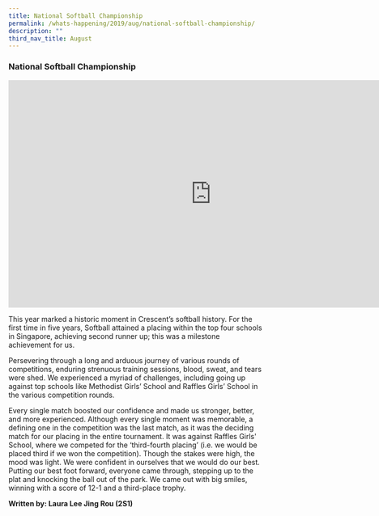 ```yaml
---
title: National Softball Championship
permalink: /whats-happening/2019/aug/national-softball-championship/
description: ""
third_nav_title: August
---
```

### **National Softball Championship**

<iframe allowfullscreen="true" height="450" width="800" frameborder="0" src="https://docs.google.com/presentation/d/e/2PACX-1vR3nJwjESTEZpkI3xk8fVRrX_lENPFBdHjk1L_RCr5aNMj2Dp13qDvE7gP5NR1_I6ZljwNOb-5EdvRf/embed?start=false&amp;loop=false&amp;delayms=3000"></iframe>

This year marked a historic moment in Crescent’s softball history. For the first time in five years, Softball attained a placing within the top four schools in Singapore, achieving second runner up; this was a milestone achievement for us.

Persevering through a long and arduous journey of various rounds of competitions, enduring strenuous training sessions, blood, sweat, and tears were shed. We experienced a myriad of challenges, including going up against top schools like Methodist Girls’ School and Raffles Girls’ School in the various competition rounds.

Every single match boosted our confidence and made us stronger, better, and more experienced. Although every single moment was memorable, a defining one in the competition was the last match, as it was the deciding match for our placing in the entire tournament. It was against Raffles Girls' School, where we competed for the ‘third-fourth placing’ (i.e. we would be placed third if we won the competition). Though the stakes were high, the mood was light. We were confident in ourselves that we would do our best. Putting our best foot forward, everyone came through, stepping up to the plat and knocking the ball out of the park. We came out with big smiles, winning with a score of 12-1 and a third-place trophy.

**Written by: Laura Lee Jing Rou (2S1)**




